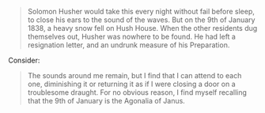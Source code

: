 > Solomon Husher would take this every night without fail before sleep, to close his ears to the sound of the waves. But on the 9th of January 1838, a heavy snow fell on Hush House. When the other residents dug themselves out, Husher was nowhere to be found. He had left a resignation letter, and an undrunk measure of his Preparation.

Consider:
> The sounds around me remain, but I find that I can attend to each one, diminishing it or returning it as if I were closing a door on a troublesome draught. For no obvious reason, I find myself recalling that the 9th of January is the Agonalia of Janus.